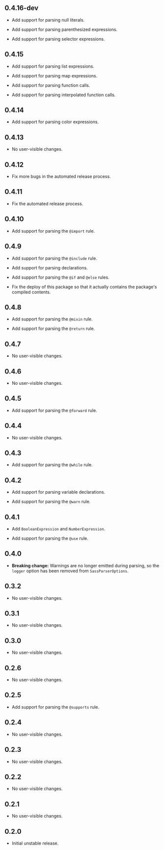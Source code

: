 ## 0.4.16-dev

* Add support for parsing null literals.

* Add support for parsing parenthesized expressions.

* Add support for parsing selector expressions.

## 0.4.15

* Add support for parsing list expressions.

* Add support for parsing map expressions.

* Add support for parsing function calls.

* Add support for parsing interpolated function calls.

## 0.4.14

* Add support for parsing color expressions.

## 0.4.13

* No user-visible changes.

## 0.4.12

* Fix more bugs in the automated release process.

## 0.4.11

* Fix the automated release process.

## 0.4.10

* Add support for parsing the `@import` rule.

## 0.4.9

* Add support for parsing the `@include` rule.

* Add support for parsing declarations.

* Add support for parsing the `@if` and `@else` rules.

* Fix the deploy of this package so that it actually contains the package's
  compiled contents.

## 0.4.8

* Add support for parsing the `@mixin` rule.

* Add support for parsing the `@return` rule.

## 0.4.7

* No user-visible changes.

## 0.4.6

* No user-visible changes.

## 0.4.5

* Add support for parsing the `@forward` rule.

## 0.4.4

* No user-visible changes.

## 0.4.3

* Add support for parsing the `@while` rule.

## 0.4.2

* Add support for parsing variable declarations.

* Add support for parsing the `@warn` rule.

## 0.4.1

* Add `BooleanExpression` and `NumberExpression`.

* Add support for parsing the `@use` rule.

## 0.4.0

* **Breaking change:** Warnings are no longer emitted during parsing, so the
  `logger` option has been removed from `SassParserOptions`.

## 0.3.2

* No user-visible changes.

## 0.3.1

* No user-visible changes.

## 0.3.0

* No user-visible changes.

## 0.2.6

* No user-visible changes.

## 0.2.5

* Add support for parsing the `@supports` rule.

## 0.2.4

* No user-visible changes.

## 0.2.3

* No user-visible changes.

## 0.2.2

* No user-visible changes.

## 0.2.1

* No user-visible changes.

## 0.2.0

* Initial unstable release.
